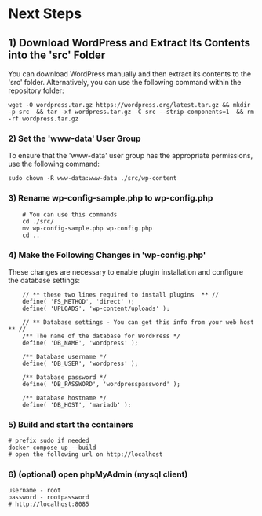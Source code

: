 # Next Steps
## 1) Download WordPress and Extract Its Contents into the 'src' Folder
You can download WordPress manually and then extract its contents to the 'src' folder. Alternatively, you can use the following command within the repository folder:

```    
wget -O wordpress.tar.gz https://wordpress.org/latest.tar.gz && mkdir -p src  && tar -xf wordpress.tar.gz -C src --strip-components=1  && rm -rf wordpress.tar.gz 
```


### 2) Set the 'www-data' User Group
To ensure that the 'www-data' user group has the appropriate permissions, use the following command:
```
sudo chown -R www-data:www-data ./src/wp-content
```

### 3) Rename wp-config-sample.php to wp-config.php
```
    # You can use this commands
    cd ./src/
    mv wp-config-sample.php wp-config.php
    cd ..
```

### 4) Make the Following Changes in 'wp-config.php'
These changes are necessary to enable plugin installation and configure the database settings:

```
    // ** these two lines required to install plugins  ** //
    define( 'FS_METHOD', 'direct' );
    define( 'UPLOADS', 'wp-content/uploads' );

    // ** Database settings - You can get this info from your web host ** //
    /** The name of the database for WordPress */
    define( 'DB_NAME', 'wordpress' );

    /** Database username */
    define( 'DB_USER', 'wordpress' );

    /** Database password */
    define( 'DB_PASSWORD', 'wordpresspassword' );

    /** Database hostname */
    define( 'DB_HOST', 'mariadb' );
```

### 5) Build and start the containers

```
# prefix sudo if needed
docker-compose up --build
# open the following url on http://localhost
```
### 6) (optional) open phpMyAdmin (mysql client)
    username - root
    password - rootpassword
    # http://localhost:8085
